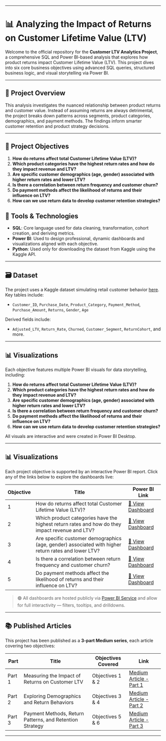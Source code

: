 

---

# 📊 Analyzing the Impact of Returns on Customer Lifetime Value (LTV)

Welcome to the official repository for the **Customer LTV Analytics Project**, a comprehensive SQL and Power BI-based analysis that explores how product returns impact Customer Lifetime Value (LTV). This project dives into six core business objectives using advanced SQL queries, structured business logic, and visual storytelling via Power BI.

---

## 🚀 Project Overview

This analysis investigates the nuanced relationship between product returns and customer value. Instead of assuming returns are always detrimental, the project breaks down patterns across segments, product categories, demographics, and payment methods. The findings inform smarter customer retention and product strategy decisions.

---

## 🎯 Project Objectives

1. **How do returns affect total Customer Lifetime Value (LTV)?**
2. **Which product categories have the highest return rates and how do they impact revenue and LTV?**
3. **Are specific customer demographics (age, gender) associated with higher return rates and lower LTV?**
4. **Is there a correlation between return frequency and customer churn?**
5. **Do payment methods affect the likelihood of returns and their influence on LTV?**
6. **How can we use return data to develop customer retention strategies?**



## 🧰 Tools & Technologies

- **SQL**: Core language used for data cleaning, transformation, cohort creation, and deriving metrics.
- **Power BI**: Used to design professional, dynamic dashboards and visualizations aligned with each objective.
- **Python**: Used only for downloading the dataset from Kaggle using the Kaggle API.

---

## 🗃️ Dataset

The project uses a Kaggle dataset simulating retail customer behavior [here](https://www.kaggle.com/datasets/shriyashjagtap/e-commerce-customer-for-behavior-analysis). Key tables include:
- `Customer_ID`, `Purchase_Date`, `Product_Category`, `Payment_Method`, `Purchase_Amount`, `Returns`, `Gender`, `Age`

Derived fields include:
- `Adjusted_LTV`, `Return_Rate`, `Churned`, `Customer_Segment`, `ReturnCohort`, and more.

---

## 📊 Visualizations

Each objective features multiple Power BI visuals for data storytelling, including:
1. **How do returns affect total Customer Lifetime Value (LTV)?**
2. **Which product categories have the highest return rates and how do they impact revenue and LTV?**
3. **Are specific customer demographics (age, gender) associated with higher return rates and lower LTV?**
4. **Is there a correlation between return frequency and customer churn?**
5. **Do payment methods affect the likelihood of returns and their influence on LTV?**
6. **How can we use return data to develop customer retention strategies?**

All visuals are interactive and were created in Power BI Desktop.

---


## 📊 Visualizations

Each project objective is supported by an interactive Power BI report. Click any of the links below to explore the dashboards live:

| Objective | Title | Power BI Link |
|-----------|-------|----------------|
| 1 | How do returns affect total Customer Lifetime Value (LTV)? | [🔗 View Dashboard](https://app.powerbi.com/view?r=eyJrIjoiNjQ1MTQ4YzYtMzAyOC00NTc2LTg5Y2YtZDA0OWE0YTMyZjIxIiwidCI6ImQ2YzI2MTkwLTNlY2MtNDgxYi05ZjRmLTZiZDk3NGI3YTUxMSIsImMiOjJ9) |
| 2 | Which product categories have the highest return rates and how do they impact revenue and LTV? | [🔗 View Dashboard](https://app.powerbi.com/view?r=eyJrIjoiNGE2ZGE0OTgtYzRkNy00MzRhLWEwZjctYmUwZTMzNmU2ZTRjIiwidCI6ImQ2YzI2MTkwLTNlY2MtNDgxYi05ZjRmLTZiZDk3NGI3YTUxMSIsImMiOjJ9) |
| 3 | Are specific customer demographics (age, gender) associated with higher return rates and lower LTV? | [🔗 View Dashboard](https://app.powerbi.com/view?r=eyJrIjoiMTM2MjkzZTUtMmJhYS00YTA1LWJkZjAtZTNjNmViYmJlYWM0IiwidCI6ImQ2YzI2MTkwLTNlY2MtNDgxYi05ZjRmLTZiZDk3NGI3YTUxMSIsImMiOjJ9) |
| 4 | Is there a correlation between return frequency and customer churn? | [🔗 View Dashboard](https://app.powerbi.com/view?r=eyJrIjoiYWU2Y2VkYzMtYjkzYy00Y2MzLTgzZTUtM2Q5ZDk3OWM2MDUxIiwidCI6ImQ2YzI2MTkwLTNlY2MtNDgxYi05ZjRmLTZiZDk3NGI3YTUxMSIsImMiOjJ9) |
| 5 | Do payment methods affect the likelihood of returns and their influence on LTV? | [🔗 View Dashboard](https://app.powerbi.com/view?r=eyJrIjoiYzYxNjM2NGItNjllNy00ZDUzLWEwZWEtOGFhZmU4NmYwM2Y2IiwidCI6ImQ2YzI2MTkwLTNlY2MtNDgxYi05ZjRmLTZiZDk3NGI3YTUxMSIsImMiOjJ9) |

> 🟢 All dashboards are hosted publicly via [Power BI Service](https://app.powerbi.com/) and allow for full interactivity — filters, tooltips, and drilldowns.

---

## 📚 Published Articles

This project has been published as a **3-part Medium series**, each article covering two objectives:

| Part | Title | Objectives Covered | Link |
|------|-------|---------------------|------|
| Part 1 | Measuring the Impact of Returns on Customer LTV | Objectives 1 & 2 | [Medium Article - Part 1](https://medium.com/@obiakarije/part-1-analyzing-the-impact-of-returns-on-customer-lifetime-value-ltv-a-comprehensive-data-08c0e275a16f) |
| Part 2 | Exploring Demographics and Return Behaviors | Objectives 3 & 4 | [Medium Article - Part 2](https://medium.com/@obiakarije/part-2-analyzing-the-impact-of-returns-on-customer-lifetime-value-ltv-fixing-missing-data-524b3f45969d) |
| Part 3 | Payment Methods, Return Patterns, and Retention Strategy | Objectives 5 & 6 | [Medium Article - Part 3](https://medium.com/@obiakarije/part-3-analyzing-the-impact-of-returns-on-customer-lifetime-value-ltv-turning-data-into-5f6c1cfb8d90) |


---

